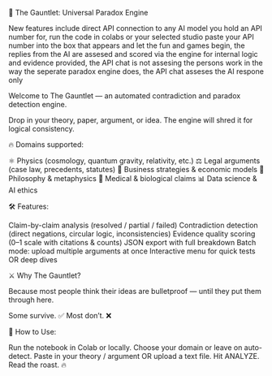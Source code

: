🧩 The Gauntlet: Universal Paradox Engine


New features include direct API connection to any AI model you hold an API number for, run the code in colabs or your selected studio paste your API number into the box that appears and let the fun and games begin,
the replies from the AI are assesed and scored via the engine for internal logic and evidence provided, the API chat is not assesing the persons work in the way the seperate paradox engine does, the API chat asseses the AI respone only 


Welcome to The Gauntlet — an automated contradiction and paradox detection engine.

Drop in your theory, paper, argument, or idea. The engine will shred it for logical consistency.



🔥 Domains supported:



⚛️ Physics (cosmology, quantum gravity, relativity, etc.)
⚖️ Legal arguments (case law, precedents, statutes)
💼 Business strategies & economic models
🧠 Philosophy & metaphysics
🧬 Medical & biological claims
📊 Data science & AI ethics




🛠 Features:



Claim-by-claim analysis (resolved / partial / failed)
Contradiction detection (direct negations, circular logic, inconsistencies)
Evidence quality scoring (0–1 scale with citations & counts)
JSON export with full breakdown
Batch mode: upload multiple arguments at once
Interactive menu for quick tests OR deep dives




⚔️ Why The Gauntlet?

Because most people think their ideas are bulletproof — until they put them through here.



Some survive. ✅
Most don’t. ❌




🚀 How to Use:



Run the notebook in Colab or locally.
Choose your domain or leave on auto-detect.
Paste in your theory / argument OR upload a text file.
Hit ANALYZE.
Read the roast. 🔥
